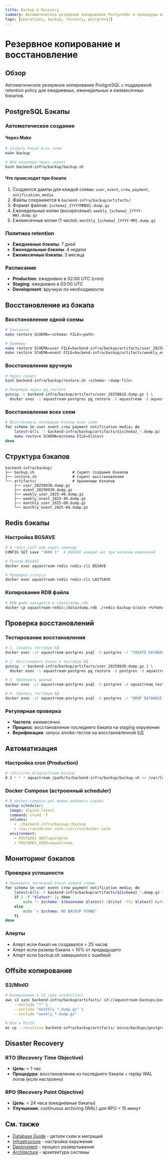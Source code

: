 ```yaml
---
title: Backup & Recovery
summary: Автоматическое резервное копирование PostgreSQL и процедуры восстановления
tags: [operations, backup, recovery, postgresql]
---
```


# Резервное копирование и восстановление

## Обзор

Автоматическое резервное копирование PostgreSQL с поддержкой retention policy для ежедневных, еженедельных и ежемесячных бэкапов.

## PostgreSQL Бэкапы

### Автоматическое создание

#### Через Make

```bash
# Создать бэкап всех схем
make backup

# Или напрямую через скрипт
bash backend-infra/backup/backup.sh
```

#### Что происходит при бэкапе

1. Создаются дампы для каждой схемы: `user`, `event`, `crew`, `payment`, `notification`, `media`
2. Файлы сохраняются в `backend-infra/backup/artifacts/`
3. Формат файлов: `{schema}_{YYYYMMDD}.dump.gz`
4. Еженедельные копии (воскресенье): `weekly_{schema}_{YYYY-WW}.dump.gz`
5. Ежемесячные копии (1 число): `monthly_{schema}_{YYYY-MM}.dump.gz`

### Политика retention

- **Ежедневные бэкапы**: 7 дней
- **Еженедельные бэкапы**: 4 недели
- **Ежемесячные бэкапы**: 3 месяца

### Расписание

- **Production**: ежедневно в 02:00 UTC (cron)
- **Staging**: ежедневно в 03:00 UTC
- **Development**: вручную по необходимости

## Восстановление из бэкапа

### Восстановление одной схемы

```bash
# Синтаксис
make restore SCHEMA=<schema> FILE=<path>

# Примеры
make restore SCHEMA=user FILE=backend-infra/backup/artifacts/user_20250818.dump.gz
make restore SCHEMA=event FILE=backend-infra/backup/artifacts/weekly_event_2025-33.dump.gz
```

### Восстановление вручную

```bash
# Через скрипт
bash backend-infra/backup/restore.sh <schema> <dump-file>

# Напрямую через pg_restore
gunzip -c backend-infra/backup/artifacts/user_20250818.dump.gz | \
  docker exec -i aquastream-postgres pg_restore -U aquastream -d aquastream --schema=user --clean --if-exists
```

### Восстановление всех схем

```bash
# Восстановить последние бэкапы всех схем
for schema in user event crew payment notification media; do
    latest=$(ls -t backend-infra/backup/artifacts/${schema}_*.dump.gz | head -1)
    make restore SCHEMA=$schema FILE=$latest
done
```

## Структура бэкапов

```
backend-infra/backup/
├── backup.sh                 # Скрипт создания бэкапов
├── restore.sh                # Скрипт восстановления
└── artifacts/                # Хранилище бэкапов
    ├── user_20250930.dump.gz
    ├── event_20250930.dump.gz
    ├── weekly_user_2025-40.dump.gz
    ├── weekly_event_2025-40.dump.gz
    ├── monthly_user_2025-09.dump.gz
    └── monthly_event_2025-09.dump.gz
```

## Redis бэкапы

### Настройка BGSAVE

```bash
# В redis.conf или через команду
CONFIG SET save "3600 1"  # BGSAVE каждый час при наличии изменений

# Ручной BGSAVE
docker exec aquastream-redis redis-cli BGSAVE

# Проверка статуса
docker exec aquastream-redis redis-cli LASTSAVE
```

### Копирование RDB файла

```bash
# RDB файл находится в /data/dump.rdb
docker cp aquastream-redis:/data/dump.rdb ./redis-backup-$(date +%Y%m%d).rdb
```

## Проверка восстановлений

### Тестирование восстановления

```bash
# 1. Создать тестовую БД
docker exec -it aquastream-postgres psql -U postgres -c "CREATE DATABASE aquastream_test;"

# 2. Восстановить бэкап в тестовую БД
gunzip -c backend-infra/backup/artifacts/user_20250930.dump.gz | \
  docker exec -i aquastream-postgres pg_restore -U postgres -d aquastream_test --schema=user

# 3. Проверить данные
docker exec -it aquastream-postgres psql -U postgres -d aquastream_test -c "\dt user.*"

# 4. Удалить тестовую БД
docker exec -it aquastream-postgres psql -U postgres -c "DROP DATABASE aquastream_test;"
```

### Регулярная проверка

- **Частота**: ежемесячно
- **Процесс**: восстановление последнего бэкапа на staging окружение
- **Верификация**: запуск smoke-тестов на восстановленной БД

## Автоматизация

### Настройка cron (Production)

```bash
# /etc/cron.d/aquastream-backup
0 2 * * * aquastream /path/to/backend-infra/backup/backup.sh >> /var/log/aquastream-backup.log 2>&1
```

### Docker Compose (встроенный scheduler)

```yaml
# В docker-compose.yml можно добавить сервис
backup-scheduler:
  image: alpine:latest
  command: crond -f
  volumes:
    - ./backend-infra/backup:/backup
    - /var/run/docker.sock:/var/run/docker.sock
  environment:
    - POSTGRES_HOST=postgres
    - POSTGRES_USER=aquastream
```

## Мониторинг бэкапов

### Проверка успешности

```bash
# Проверить последний бэкап каждой схемы
for schema in user event crew payment notification media; do
    latest=$(ls -t backend-infra/backup/artifacts/${schema}_*.dump.gz 2>/dev/null | head -1)
    if [ -f "$latest" ]; then
        echo "✓ $schema: $(basename $latest) ($(stat -f%z $latest) bytes)"
    else
        echo "✗ $schema: NO BACKUP FOUND"
    fi
done
```

### Алерты

- Алерт если бэкап не создавался > 25 часов
- Алерт если размер бэкапа < 10% от предыдущего
- Алерт если backup.sh завершился с ошибкой

## Offsite копирование

### S3/MinIO

```bash
# Копирование в S3 (для production)
aws s3 sync backend-infra/backup/artifacts/ s3://aquastream-backups/postgres/ \
    --exclude "*" \
    --include "monthly_*.dump.gz" \
    --include "weekly_*.dump.gz"

# Или в MinIO
mc cp --recursive backend-infra/backup/artifacts/ minio/backups/postgres/
```

## Disaster Recovery

### RTO (Recovery Time Objective)

- **Цель**: < 1 час
- **Процедура**: восстановление из последнего бэкапа + replay WAL логов (если настроено)

### RPO (Recovery Point Objective)

- **Цель**: < 24 часа (ежедневные бэкапы)
- **Улучшение**: continuous archiving (WAL) для RPO < 15 минут

## См. также

- [Database Guide](../backend/database.md) - детали схем и миграций
- [Infrastructure](infrastructure.md) - настройка окружения
- [Deployment](deployment.md) - процесс развертывания
- [Architecture](../architecture.md) - архитектура системы
